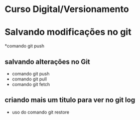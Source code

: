 # Curso Digital/Versionamento

# Salvando modificações no git 
*comando git push

## salvando alterações no Git       
* comando git push        
* comando git pull            
* comando git fetch
## criando mais um titulo para ver no git log
* uso do comando git restore
